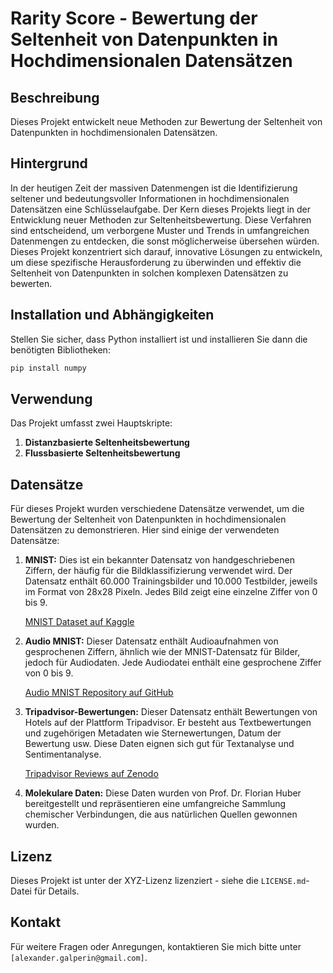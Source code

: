 # Rarity Score - Bewertung der Seltenheit von Datenpunkten in Hochdimensionalen Datensätzen

## Beschreibung
Dieses Projekt entwickelt neue Methoden zur Bewertung der Seltenheit von Datenpunkten in hochdimensionalen Datensätzen.
## Hintergrund
In der heutigen Zeit der massiven Datenmengen ist die Identifizierung seltener und bedeutungsvoller Informationen in hochdimensionalen Datensätzen eine Schlüsselaufgabe. Der Kern dieses Projekts liegt in der Entwicklung neuer Methoden zur Seltenheitsbewertung. Diese Verfahren sind entscheidend, um verborgene Muster und Trends in umfangreichen Datenmengen zu entdecken, die sonst möglicherweise übersehen würden. Dieses Projekt konzentriert sich darauf, innovative Lösungen zu entwickeln, um diese spezifische Herausforderung zu überwinden und effektiv die Seltenheit von Datenpunkten in solchen komplexen Datensätzen zu bewerten.

## Installation und Abhängigkeiten

Stellen Sie sicher, dass Python installiert ist und installieren Sie dann die benötigten Bibliotheken:

```bash
pip install numpy
```

## Verwendung

Das Projekt umfasst zwei Hauptskripte:

1. **Distanzbasierte Seltenheitsbewertung**
2. **Flussbasierte Seltenheitsbewertung**

## Datensätze

Für dieses Projekt wurden verschiedene Datensätze verwendet, um die Bewertung der Seltenheit von Datenpunkten in hochdimensionalen Datensätzen zu demonstrieren. Hier sind einige der verwendeten Datensätze:

1. **MNIST:** Dies ist ein bekannter Datensatz von handgeschriebenen Ziffern, der häufig für die Bildklassifizierung verwendet wird. Der Datensatz enthält 60.000 Trainingsbilder und 10.000 Testbilder, jeweils im Format von 28x28 Pixeln. Jedes Bild zeigt eine einzelne Ziffer von 0 bis 9.

   [MNIST Dataset auf Kaggle](https://www.kaggle.com/datasets/hojjatk/mnist-dataset)

2. **Audio MNIST:** Dieser Datensatz enthält Audioaufnahmen von gesprochenen Ziffern, ähnlich wie der MNIST-Datensatz für Bilder, jedoch für Audiodaten. Jede Audiodatei enthält eine gesprochene Ziffer von 0 bis 9.

   [Audio MNIST Repository auf GitHub](https://github.com/soerenab/AudioMNIST)

3. **Tripadvisor-Bewertungen:** Dieser Datensatz enthält Bewertungen von Hotels auf der Plattform Tripadvisor. Er besteht aus Textbewertungen und zugehörigen Metadaten wie Sternewertungen, Datum der Bewertung usw. Diese Daten eignen sich gut für Textanalyse und Sentimentanalyse.

   [Tripadvisor Reviews auf Zenodo](https://zenodo.org/records/6583422)

4. **Molekulare Daten:** Diese Daten wurden von Prof. Dr. Florian Huber bereitgestellt und repräsentieren eine umfangreiche Sammlung chemischer Verbindungen, die aus natürlichen Quellen gewonnen wurden.


## Lizenz

Dieses Projekt ist unter der XYZ-Lizenz lizenziert - siehe die `LICENSE.md`-Datei für Details.

## Kontakt

Für weitere Fragen oder Anregungen, kontaktieren Sie mich bitte unter `[alexander.galperin@gmail.com]`.

